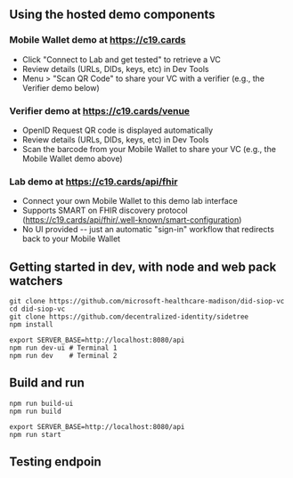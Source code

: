## Using the hosted demo components

### Mobile Wallet demo at https://c19.cards

* Click "Connect to Lab and get tested" to retrieve a VC
* Review details (URLs, DIDs, keys, etc) in Dev Tools
* Menu > "Scan QR Code" to share your VC with a verifier (e.g., the Verifier demo below)

### Verifier demo at https://c19.cards/venue

* OpenID Request QR code is displayed automatically
* Review details (URLs, DIDs, keys, etc) in Dev Tools
* Scan the barcode from your Mobile Wallet to share your VC (e.g., the Mobile Wallet demo above)

###  Lab demo at https://c19.cards/api/fhir

* Connect your own Mobile Wallet to this demo lab interface
* Supports SMART on FHIR discovery protocol (https://c19.cards/api/fhir/.well-known/smart-configuration)
* No UI provided -- just an automatic "sign-in" workflow that redirects back to your Mobile Wallet


## Getting started in dev, with node and web pack watchers
    git clone https://github.com/microsoft-healthcare-madison/did-siop-vc
    cd did-siop-vc
    git clone https://github.com/decentralized-identity/sidetree
    npm install

    export SERVER_BASE=http://localhost:8080/api
    npm run dev-ui # Terminal 1
    npm run dev    # Terminal 2



## Build and run
    npm run build-ui
    npm run build

    export SERVER_BASE=http://localhost:8080/api
    npm run start

## Testing endpoin
